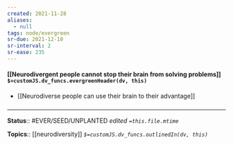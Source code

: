 ```yaml
---
created: 2021-11-28 
aliases:
  - null
tags: node/evergreen
sr-due: 2021-12-10
sr-interval: 2
sr-ease: 235
---
```

#### [[Neurodivergent people cannot stop their brain from solving problems]] `$=customJS.dv_funcs.evergreenHeader(dv, this)`

- [[Neurodiverse people can use their brain to their advantage]]


### <hr class="footnote"/>

**Status**:: #EVER/SEED/UNPLANTED
*edited `=this.file.mtime`*

**Topics**:: [[neurodiversity]]
*`$=customJS.dv_funcs.outlinedIn(dv, this)`*


